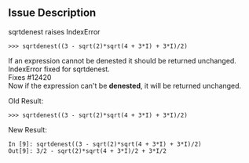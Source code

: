 ## Issue Description
sqrtdenest raises IndexError
```
>>> sqrtdenest((3 - sqrt(2)*sqrt(4 + 3*I) + 3*I)/2)
```

If an expression cannot be denested it should be returned unchanged.  
IndexError fixed for sqrtdenest.  
Fixes #12420  
Now if the expression can't be **denested**, it will be returned unchanged.

Old Result:
```
>>> sqrtdenest((3 - sqrt(2)*sqrt(4 + 3*I) + 3*I)/2)
```

New Result:
```
In [9]: sqrtdenest((3 - sqrt(2)*sqrt(4 + 3*I) + 3*I)/2)
Out[9]: 3/2 - sqrt(2)*sqrt(4 + 3*I)/2 + 3*I/2
```